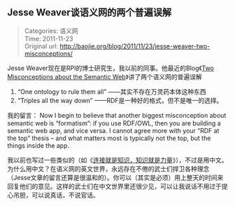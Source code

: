 Jesse Weaver谈语义网的两个普遍误解
---
    
> Categories: 语义网  
> Time: 2011-11-23  
> Original url: <http://baojie.org/blog/2011/11/23/jesse-weaver-two-misconceptions/>
    
Jesse Weaver现在是RPI的博士研究生，我以前的同事。他最近的Blog《[Two Misconceptions about the Semantic Web](http://tw.rpi.edu/weblog/2011/11/18/two-misconceptions-about-the-semantic-web/)》讲了两个语义网的普遍误解

1. “One ontology to rule them all” ——其实不存在万灵药本体这种东西
2. “Triples all the way down” ——RDF是一种好的格式，但不是唯一的选择。

我的留言： Now I begin to believe that another biggest misconception about semantic web is “formatism”: if you use RDF/OWL, then you are building a semantic web app, and vice versa. I cannot agree more with your “RDF at the top” thesis – and what matters most is typically not the top, but the things inside the app.

我以前也写过一些类似的（如《[连接就是知识，知识就是力量](http://www.baojie.orghttp/baojie.org/blog/2011/11/22/linking-is-knowledge/)》），不过是用中文。为什么用中文？在语义网的英文世界，永远存在不倦的武士们捍卫各种理念（Jesse文章的留言还算是很温和的）。你可以（其实是必须）用上整天的时间来回复他们的意见。这样的武士们在中文世界里还很少见，可以让我说话不用过于提心吊胆，可以说真话，不说官话。     
    